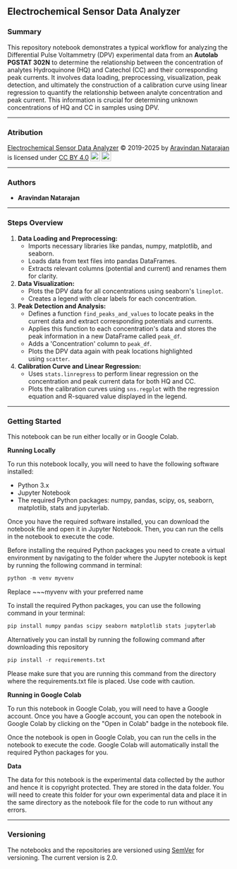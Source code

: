 ## **Electrochemical Sensor Data Analyzer**

### **Summary**

This repository notebook demonstrates a typical workflow for analyzing the Differential Pulse Voltammetry (DPV) experimental data from an **Autolab PGSTAT 302N** to determine the relationship between the concentration of analytes Hydroquinone (HQ) and Catechol (CC) and their corresponding peak currents. It involves data loading, preprocessing, visualization, peak detection, and ultimately the construction of a calibration curve using linear regression to quantify the relationship between analyte concentration and peak current. This information is crucial for determining unknown concentrations of HQ and CC in samples using DPV.

---

### **Atribution**

<p xmlns:cc="http://creativecommons.org/ns#" xmlns:dct="http://purl.org/dc/terms/"><a property="dct:title" rel="cc:attributionURL" href="https://github.com/anatarajank/Electrochemical-Data-Analyzer">Electrochemical Sensor Data Analyzer</a> &#169; 2019-2025 by <a rel="cc:attributionURL dct:creator" property="cc:attributionName" href="https://www.linkedin.com/in/anatarajank/">Aravindan Natarajan</a> is licensed under <a href="https://creativecommons.org/licenses/by/4.0/?ref=chooser-v1" target="_blank" rel="license noopener noreferrer" style="display:inline-block;">CC BY 4.0<img style="height:22px!important;margin-left:3px;vertical-align:text-bottom;" src="https://mirrors.creativecommons.org/presskit/icons/cc.svg?ref=chooser-v1" alt=""><img style="height:22px!important;margin-left:3px;vertical-align:text-bottom;" src="https://mirrors.creativecommons.org/presskit/icons/by.svg?ref=chooser-v1" alt=""></a></p>

---

### **Authors**
- **Aravindan Natarajan**

---

### **Steps Overview**

1.  **Data Loading and Preprocessing:**
    -   Imports necessary libraries like pandas, numpy, matplotlib, and seaborn.
    -   Loads data from text files into pandas DataFrames.
    -   Extracts relevant columns (potential and current) and renames them for clarity.
2.  **Data Visualization:**
    -   Plots the DPV data for all concentrations using seaborn's `lineplot`.
    -   Creates a legend with clear labels for each concentration.
3.  **Peak Detection and Analysis:**
    -   Defines a function `find_peaks_and_values` to locate peaks in the current data and extract corresponding potentials and currents.
    -   Applies this function to each concentration's data and stores the peak information in a new DataFrame called `peak_df`.
    -   Adds a 'Concentration' column to `peak_df`.
    -   Plots the DPV data again with peak locations highlighted using `scatter`.
4.  **Calibration Curve and Linear Regression:**
    -   Uses `stats.linregress` to perform linear regression on the concentration and peak current data for both HQ and CC.
    -   Plots the calibration curves using `sns.regplot` with the regression equation and R-squared value displayed in the legend.

---

### **Getting Started**
This notebook can be run either locally or in Google Colab.

**Running Locally**

To run this notebook locally, you will need to have the following software installed:

- Python 3.x
- Jupyter Notebook
- The required Python packages: numpy, pandas, scipy, os, seaborn, matplotlib, stats and jupyterlab.

Once you have the required software installed, you can download the notebook file and open it in Jupyter Notebook. Then, you can run the cells in the notebook to execute the code.

Before installing the required Python packages you need to create a virtual environment by navigating to the folder where the Jupyter notebook is kept by running the following command in terminal:

```python
python -m venv myvenv
```

Replace ~~~myvenv with your preferred name

To install the required Python packages, you can use the following command in your terminal:

```python
pip install numpy pandas scipy seaborn matplotlib stats jupyterlab
```

Alternatively you can install by running the following command after downloading this repository

```python
pip install -r requirements.txt
```

Please make sure that you are running this command from the directory where the requirements.txt file is placed. Use code with caution.

**Running in Google Colab**

To run this notebook in Google Colab, you will need to have a Google account. Once you have a Google account, you can open the notebook in Google Colab by clicking on the "Open in Colab" badge in the notebook file.

Once the notebook is open in Google Colab, you can run the cells in the notebook to execute the code. Google Colab will automatically install the required Python packages for you.

**Data**

The data for this notebook is the experimental data collected by the author and hence it is copyright protected. They are stored in the data folder. You will need to create this folder for your own experimental data and place it in the same directory as the notebook file for the code to run without any errors.

---

### **Versioning**
The notebooks and the repositories are versioned using [SemVer](http://semver.org/) for versioning. The current version is 2.0.
